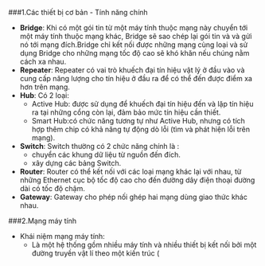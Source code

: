 ###1.Các thiết bị cơ bản - Tính năng chính  
- **Bridge**: Khi có một gói tin từ một máy tính thuộc mạng này chuyển tới một máy tính thuộc mạng khác, Bridge sẽ sao chép lại gói tin và và gửi nó tới mạng đích.Bridge chỉ kết nối được những mạng cùng loại và sử dụng Bridge cho những mạng tốc độ cao sẽ khó khăn nếu chúng nằm cách xa nhau.  
- **Repeater**: Repeater có vai trò khuếch đại tín hiệu vật lý ở đầu vào và cung cấp năng lượng cho tín hiệu ở đầu ra để có thể đến được điểm xa hơn trên mạng.  
- **Hub**: Có 2 loại:  
    - Active Hub: được sử dụng để khuếch đại tín hiệu đến và lặp tín hiệu ra tại những cổng còn lại, đảm bảo mức tín hiệu cần thiết.   
    - Smart Hub:có chức năng tương tự như Active Hub, nhưng có tích hợp thêm chip có khả năng tự động dò lỗi (tìm và phát hiện lỗi trên mạng).  
- **Switch**: Switch thường có 2 chức năng chính là :
    - chuyển các khung dữ liệu từ nguồn đến đích.  
    - xây dựng các bảng Switch.  
- **Router**: Router có thể kết nối với các loại mạng khác lại với nhau, từ những Ethernet cục bộ tốc độ cao cho đến đường dây điện thoại đường dài có tốc độ chậm.    
- **Gateway**: Gateway cho phép nối ghép hai mạng dùng giao thức khác nhau.  

###2.Mạng máy tính  
- Khái niệm mạng máy tính:
   - Là một hệ thống gồm nhiều máy tính và nhiều thiết bị kết nối bởi một đường truyền vật lí theo một kiến trúc (

